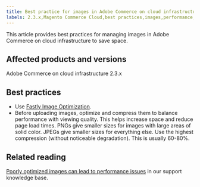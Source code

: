```yaml
---
title: Best practice for images in Adobe Commerce on cloud infrastructure
labels: 2.3.x,Magento Commerce Cloud,best practices,images,performance,space,Fastly,Magento,Adobe Commerce,cloud infrastructure
---
```


This article provides best practices for managing images in Adobe Commerce on cloud infrastructure to save space.

## Affected products and versions

Adobe Commerce on cloud infrastructure 2.3.x

## Best practices

* Use [Fastly Image Optimization](https://devdocs.magento.com/guides/v2.3/cloud/cdn/fastly-image-optimization.html).
* Before uploading images, optimize and compress them to balance performance with viewing quality. This helps increase space and reduce page load times. PNGs give smaller sizes for images with large areas of solid color. JPEGs give smaller sizes for everything else. Use the highest compression (without noticeable degradation). This is usually 60-80%.

## Related reading

[Poorly optimized images can lead to performance issues](https://support.magento.com/hc/en-us/articles/360034626052) in our support knowledge base.
